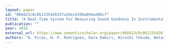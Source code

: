 ```yaml
---
layout: paper
id: "068423c8c0b1235426157a26ecb39ba894ae06c7"
title: "A Real-Time System For Measuring Sound Goodness In Instrumental Sounds"
publication: ""
year: 2015
external_url: https://www.semanticscholar.org/paper/068423c8c0b1235426157a26ecb39ba894ae06c7
authors: "O. Picas, H. P. Rodriguez, Dara Dabiri, Hiroshi Tokuda, Wataru Hariya, K. Oishi, X. Serra"
---
```

